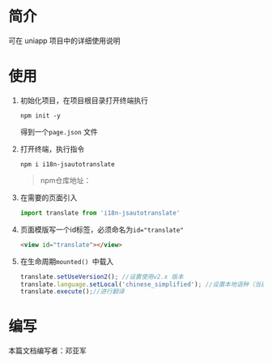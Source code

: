 
# 简介
可在 uniapp 项目中的详细使用说明

# 使用

1. 初始化项目，在项目根目录打开终端执行

   ```shell
   npm init -y
   ```

   得到一个`page.json` 文件

2. 打开终端，执行指令

   ```shell
   npm i i18n-jsautotranslate		
   ```

   > npm仓库地址：[](https://www.npmjs.com/package/i18n-jsautotranslate)

3. 在需要的页面引入

   ```js
   import translate from 'i18n-jsautotranslate'
   ```

4. 页面模版写一个id标签，必须命名为`id="translate"`

   ```html
   <view id="translate"></view>
   ```

5. 在生命周期`mounted() `中载入

   ```js
   translate.setUseVersion2(); //设置使用v2.x 版本
   translate.language.setLocal('chinese_simplified'); //设置本地语种（当前网页的语种）。如果不设置，默认自动识别当前网页显示文字的语种。 可填写如 'english'、'chinese_simplified' 等，具体参见文档下方关于此的说明。
   translate.execute();//进行翻译
   ```



# 编写
本篇文档编写者：邓亚军

